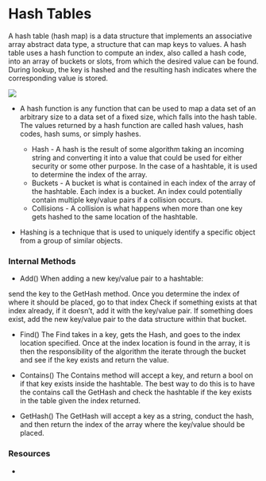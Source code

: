 # Hash Tables

A hash table (hash map) is a data structure that implements an associative array abstract data type, a structure that can map keys to values. A hash table uses a hash function to compute an index, also called a hash code, into an array of buckets or slots, from which the desired value can be found. During lookup, the key is hashed and the resulting hash indicates where the corresponding value is stored.

![](https://hughewilliams.files.wordpress.com/2012/09/450px-hash_table_5_0_1_1_1_1_1_ll-svg.png?w=584)

- A hash function is any function that can be used to map a data set of an arbitrary size to a data set of a fixed size, which falls into the hash table. The values returned by a hash function are called hash values, hash codes, hash sums, or simply hashes.

    - Hash - A hash is the result of some algorithm taking an incoming string and converting it into a value that could be used for either security or some other purpose. In the case of a hashtable, it is used to determine the index of the array.
    - Buckets - A bucket is what is contained in each index of the array of the hashtable. Each index is a bucket. An index could potentially contain multiple key/value pairs if a collision occurs.
    - Collisions - A collision is what happens when more than one key gets hashed to the same location of the hashtable.

- Hashing is a technique that is used to uniquely identify a specific object from a group of similar objects.

### Internal Methods

- Add()
When adding a new key/value pair to a hashtable:

send the key to the GetHash method.
Once you determine the index of where it should be placed, go to that index
Check if something exists at that index already, if it doesn’t, add it with the key/value pair.
If something does exist, add the new key/value pair to the data structure within that bucket.

- Find()
The Find takes in a key, gets the Hash, and goes to the index location specified. Once at the index location is found in the array, it is then the responsibility of the algorithm the iterate through the bucket and see if the key exists and return the value.

- Contains()
The Contains method will accept a key, and return a bool on if that key exists inside the hashtable. The best way to do this is to have the contains call the GetHash and check the hashtable if the key exists in the table given the index returned.

- GetHash()
The GetHash will accept a key as a string, conduct the hash, and then return the index of the array where the key/value should be placed.

### Resources
- [](https://codefellows.github.io/common_curriculum/data_structures_and_algorithms/Code_401/class-30/resources/Hashtables.html)